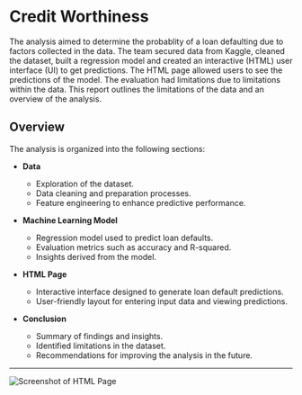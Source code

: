 # Credit Worthiness 

The analysis aimed to determine the probablity of a loan defaulting due to factors collected in the data. The team secured data from Kaggle, cleaned the dataset, built a regression model and created an interactive (HTML) user interface (UI) to get predictions.  The HTML page allowed users to see the predictions of the model. The evaluation had limitations due to limitations within the data. This report outlines the limitations of the data and an overview of the analysis.

## Overview

The analysis is organized into the following sections:

- **Data**
  - Exploration of the dataset.
  - Data cleaning and preparation processes.
  - Feature engineering to enhance predictive performance.

- **Machine Learning Model**
  - Regression model used to predict loan defaults.
  - Evaluation metrics such as accuracy and R-squared.
  - Insights derived from the model.

- **HTML Page**
  - Interactive interface designed to generate loan default predictions.
  - User-friendly layout for entering input data and viewing predictions.

- **Conclusion**
  - Summary of findings and insights.
  - Identified limitations in the dataset.
  - Recommendations for improving the analysis in the future.

---

![Screenshot of HTML Page](https://github.com/user-attachments/assets/96561583-aaa7-4feb-82ea-0e2d94674e54)

